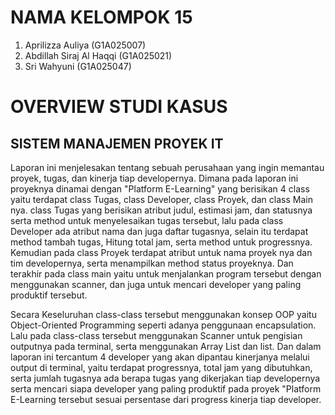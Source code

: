 # NAMA KELOMPOK 15
1. Aprilizza Auliya (G1A025007)
2. Abdillah Siraj Al Haqqi (G1A025021)
3. Sri Wahyuni (G1A025047)
   
# OVERVIEW STUDI KASUS
## SISTEM MANAJEMEN PROYEK IT
Laporan ini menjelesakan tentang sebuah perusahaan yang ingin memantau proyek, tugas, dan kinerja tiap developernya. Dimana pada laporan ini proyeknya dinamai dengan "Platform E-Learning" yang berisikan 4 class yaitu terdapat class Tugas, class Developer, class Proyek, dan class Main nya. class Tugas yang berisikan atribut judul, estimasi jam, dan statusnya serta method untuk menyelesaikan tugas tersebut, lalu pada class Developer ada atribut nama dan juga daftar tugasnya, selain itu terdapat method tambah tugas, Hitung total jam, serta method untuk progressnya. Kemudian pada class Proyek terdapat atribut untuk nama proyek nya dan tim developernya, serta menampilkan method status proyeknya. Dan terakhir pada class main yaitu untuk menjalankan program tersebut dengan menggunakan scanner, dan juga untuk mencari developer yang paling produktif tersebut.

Secara Keseluruhan class-class tersebut menggunakan konsep OOP yaitu Object-Oriented Programming seperti adanya penggunaan encapsulation. Lalu pada class-class tersebut menggunakan Scanner untuk pengisian outputnya pada terminal, serta menggunakan Array List dan list. Dan dalam laporan ini tercantum 4 developer yang akan dipantau kinerjanya melalui output di terminal, yaitu terdapat progressnya, total jam yang dibutuhkan, serta jumlah tugasnya ada berapa tugas yang dikerjakan tiap developernya serta mencari siapa developer yang paling produktif pada proyek "Platform E-Learning tersebut sesuai persentase dari progress kinerja tiap developer.


